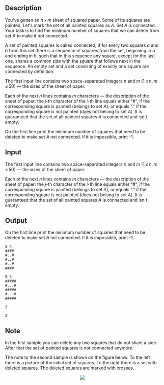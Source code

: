 ## Description

<div><p>You've gotten an <span class="tex-span"><i>n</i> × <i>m</i></span> sheet of squared paper. Some of its squares are painted. Let's mark the set of all painted squares as <span class="tex-span"><i>A</i></span>. Set <span class="tex-span"><i>A</i></span> is connected. Your task is to find the minimum number of squares that we can delete from set <span class="tex-span"><i>A</i></span> to make it not connected.</p><p>A set of painted squares is called <span class="tex-font-style-it">connected</span>, if for every two squares <span class="tex-span"><i>a</i></span> and <span class="tex-span"><i>b</i></span> from this set there is a sequence of squares from the set, beginning in <span class="tex-span"><i>a</i></span> and ending in <span class="tex-span"><i>b</i></span>, such that in this sequence any square, except for the last one, shares a common side with the square that follows next in the sequence. An empty set and a set consisting of exactly one square are connected by definition.</p></div><div class="input-specification"><p>The first input line contains two space-separated integers <span class="tex-span"><i>n</i></span> and <span class="tex-span"><i>m</i></span> (<span class="tex-span">1 ≤ <i>n</i>, <i>m</i> ≤ 50</span>) — the sizes of the sheet of paper. </p><p>Each of the next <span class="tex-span"><i>n</i></span> lines contains <span class="tex-span"><i>m</i></span> characters — the description of the sheet of paper: the <span class="tex-span"><i>j</i></span>-th character of the <span class="tex-span"><i>i</i></span>-th line equals either "#", if the corresponding square is painted (belongs to set <span class="tex-span"><i>A</i></span>), or equals "." if the corresponding square is not painted (does not belong to set <span class="tex-span"><i>A</i></span>). It is guaranteed that the set of all painted squares <span class="tex-span"><i>A</i></span> is connected and isn't empty.</p></div><div class="output-specification"><p>On the first line print the minimum number of squares that need to be deleted to make set <span class="tex-span"><i>A</i></span> not connected. If it is impossible, print -1. </p></div>

## Input

<p>The first input line contains two space-separated integers <span class="tex-span"><i>n</i></span> and <span class="tex-span"><i>m</i></span> (<span class="tex-span">1 ≤ <i>n</i>, <i>m</i> ≤ 50</span>) — the sizes of the sheet of paper. </p><p>Each of the next <span class="tex-span"><i>n</i></span> lines contains <span class="tex-span"><i>m</i></span> characters — the description of the sheet of paper: the <span class="tex-span"><i>j</i></span>-th character of the <span class="tex-span"><i>i</i></span>-th line equals either "#", if the corresponding square is painted (belongs to set <span class="tex-span"><i>A</i></span>), or equals "." if the corresponding square is not painted (does not belong to set <span class="tex-span"><i>A</i></span>). It is guaranteed that the set of all painted squares <span class="tex-span"><i>A</i></span> is connected and isn't empty.</p>

## Output

<p>On the first line print the minimum number of squares that need to be deleted to make set <span class="tex-span"><i>A</i></span> not connected. If it is impossible, print -1. </p>





```input1
5 4
####
#..#
#..#
#..#
####

```




```input2
5 5
#####
#...#
#####
#...#
#####

```




```output1
2

```




```output2
2

```



## Note

<p>In the first sample you can delete any two squares that do not share a side. After that the set of painted squares is not connected anymore.</p><p>The note to the second sample is shown on the figure below. To the left there is a picture of the initial set of squares. To the right there is a set with deleted squares. The deleted squares are marked with crosses. </p><center> <img class="tex-graphics" src="file://zzOFqNSf.png" style="max-width: 100.0%;max-height: 100.0%;"> </center>
